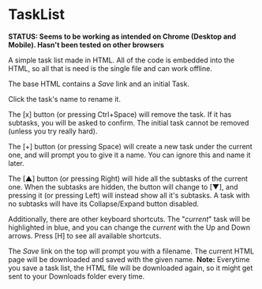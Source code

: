 # TaskList

**STATUS: Seems to be working as intended on Chrome (Desktop and Mobile). Hasn't been tested on other browsers**

A simple task list made in HTML. All of the code is embedded into the HTML, so all that is need is the single file and can work offline.

The base HTML contains a *Save* link and an initial Task.

Click the task's name to rename it.

The [x] button (or pressing Ctrl+Space) will remove the task. If it has subtasks, you will be asked to confirm. The initial task cannot be removed (unless you try really hard).

The [+] button (or pressing Space) will create a new task under the current one, and will prompt you to give it a name. You can ignore this and name it later.

The [▲] button (or pressing Right) will hide all the subtasks of the current one. When the subtasks are hidden, the button will change to [▼], and pressing it (or pressing Left) will instead show all it's subtasks. A task with no subtasks will have its Collapse/Expand button disabled.

Additionally, there are other keyboard shortcuts. The "*current*" task will be highlighted in blue, and you can change the *current* with the Up and Down arrows. Press [H] to see all available shortcuts.

The *Save* link on the top will prompt you with a filename. The current HTML page will be downloaded and saved with the given name. **Note:** Everytime you save a task list, the HTML file will be downloaded again, so it might get sent to your Downloads folder every time.
